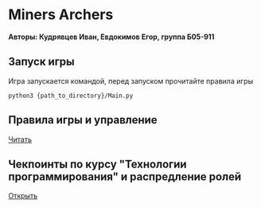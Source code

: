 # Miners Archers
**Авторы: Кудрявцев Иван, Евдокимов Егор, группа Б05-911**

Запуск игры
-------------
Игра запускается командой, перед запуском прочитайте правила игры

```python3 {path_to_directory}/Main.py```

Правила игры и управление
------------------------
[Читать](GameRules.md)

Чекпоинты по курсу "Технологии программирования" и распредление ролей
---------------------------------------------------
[Открыть](Implementation.md)
